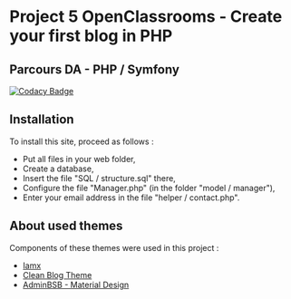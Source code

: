 # Project 5 OpenClassrooms - Create your first blog in PHP
## Parcours DA - PHP / Symfony

[![Codacy Badge](https://api.codacy.com/project/badge/Grade/bd7c3bcfb7bd4087bb84e8ff05ba0681)](https://www.codacy.com/app/FloStn/P5?utm_source=github.com&amp;utm_medium=referral&amp;utm_content=FloStn/P5&amp;utm_campaign=Badge_Grade)

## Installation

To install this site, proceed as follows :
* Put all files in your web folder,
* Create a database,
* Insert the file "SQL / structure.sql" there,
* Configure the file "Manager.php" (in the folder "model / manager"),
* Enter your email address in the file "helper / contact.php".

## About used themes

Components of these themes were used in this project :
* [Iamx](https://trendytheme.net/items/i-am-x-html-resume-template/)
* [Clean Blog Theme](https://startbootstrap.com/template-overviews/clean-blog/)
* [AdminBSB - Material Design](https://github.com/gurayyarar/AdminBSBMaterialDesign)

